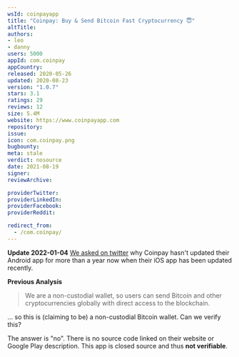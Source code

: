 ```yaml
---
wsId: coinpayapp
title: "Coinpay: Buy & Send Bitcoin Fast Cryptocurrency 😇"
altTitle: 
authors:
- leo
- danny
users: 5000
appId: com.coinpay
appCountry: 
released: 2020-05-26
updated: 2020-08-23
version: "1.0.7"
stars: 3.1
ratings: 29
reviews: 12
size: 5.4M
website: https://www.coinpayapp.com
repository: 
issue: 
icon: com.coinpay.png
bugbounty: 
meta: stale
verdict: nosource
date: 2021-08-19
signer: 
reviewArchive:

providerTwitter: 
providerLinkedIn: 
providerFacebook: 
providerReddit: 

redirect_from:
  - /com.coinpay/
---
```


**Update 2022-01-04** [We asked on twitter](https://twitter.com/BitcoinWalletz/status/1478234660219981826) why Coinpay hasn't updated their Android app for more than a year now when their iOS app has been updated recently.

**Previous Analysis**

> We are a non-custodial wallet, so users can send Bitcoin and other
  cryptocurrencies globally with direct access to the blockchain.

... so this is (claiming to be) a non-custodial Bitcoin wallet. Can we verify
this?

The answer is "no". There is no source code linked on their website or Google
Play description. This app is closed source and thus **not verifiable**.
